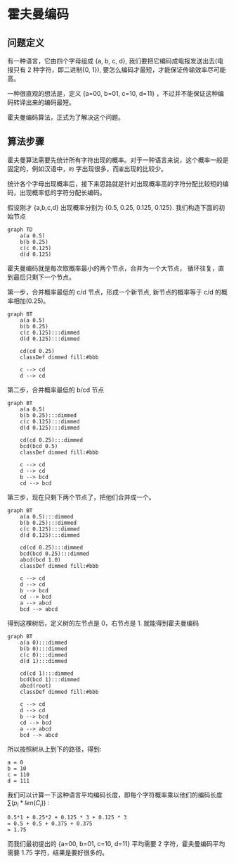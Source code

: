 # 霍夫曼编码

## 问题定义

有一种语言，它由四个字母组成 {a, b, c, d}, 我们要把它编码成电报发送出去(电报只有 2 种字符，即二进制{0, 1}),
要怎么编码才最短，才能保证传输效率尽可能高。

一种很直观的想法是，定义 {a=00, b=01, c=10, d=11} ，不过并不能保证这种编码转译出来的编码最短。

霍夫曼编码算法，正式为了解决这个问题。

## 算法步骤

霍夫曼算法需要先统计所有字符出现的概率。对于一种语言来说，这个概率一般是固定的，例如汉语中，`的` 字出现很多，而`霍`出现的比较少。

统计各个字母出现概率后，接下来思路就是针对出现概率高的字符分配比较短的编码，出现概率低的字符分配长编码。

假设刚才 {a,b,c,d} 出现概率分别为 {0.5, 0.25, 0.125, 0.125}. 我们构造下面的初始节点

```{mermaid}
graph TD
    a(a 0.5)
    b(b 0.25)
    c(c 0.125)
    d(d 0.125)
```

霍夫曼编码就是每次取概率最小的两个节点，合并为一个大节点，
循环往复，直到最后只剩下一个节点。

第一步，合并概率最低的 c/d 节点，形成一个新节点, 新节点的概率等于 c/d 的概率相加(0.25)。

```{mermaid}
graph BT
    a(a 0.5)
    b(b 0.25)
    c(c 0.125):::dimmed
    d(d 0.125):::dimmed

    cd(cd 0.25)
    classDef dimmed fill:#bbb

    c --> cd
    d --> cd
```

第二步，合并概率最低的 b/cd 节点

```{mermaid}
graph BT
    a(a 0.5)
    b(b 0.25):::dimmed
    c(c 0.125):::dimmed
    d(d 0.125):::dimmed

    cd(cd 0.25):::dimmed
    bcd(bcd 0.5)
    classDef dimmed fill:#bbb

    c --> cd
    d --> cd
    b --> bcd
    cd --> bcd
```

第三步，现在只剩下两个节点了，把他们合并成一个。

```{mermaid}
graph BT
    a(a 0.5):::dimmed
    b(b 0.25):::dimmed
    c(c 0.125):::dimmed
    d(d 0.125):::dimmed

    cd(cd 0.25):::dimmed
    bcd(bcd 0.25):::dimmed
    abcd(bcd 1.0)
    classDef dimmed fill:#bbb

    c --> cd
    d --> cd
    b --> bcd
    cd --> bcd
    a --> abcd
    bcd --> abcd
```

得到这棵树后，定义树的左节点是 0，右节点是 1. 就能得到霍夫曼编码

```{mermaid}
graph BT
    a(a 0):::dimmed
    b(b 0):::dimmed
    c(c 0):::dimmed
    d(d 1):::dimmed

    cd(cd 1):::dimmed
    bcd(bcd 1):::dimmed
    abcd(root)
    classDef dimmed fill:#bbb

    c --> cd
    d --> cd
    b --> bcd
    cd --> bcd
    a --> abcd
    bcd --> abcd
```

所以按照树从上到下的路径，得到:

```text
a = 0
b = 10
c = 110
d = 111
```

我们可以计算一下这种语言平均编码长度，即每个字符概率乘以他们的编码长度 $\sum(p_i*len(C_i))$ :

```text
0.5*1 + 0.25*2 + 0.125 * 3 + 0.125 * 3
= 0.5 + 0.5 + 0.375 + 0.375
= 1.75
```

而我们最初提出的 {a=00, b=01, c=10, d=11} 平均需要 2 字符，霍夫曼编码平均需要 1.75 字符，结果是要好很多的。
